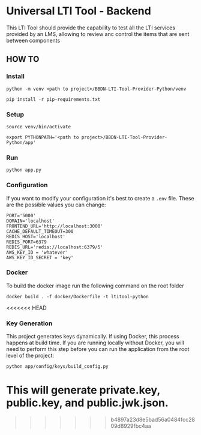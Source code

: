 # Universal LTI Tool - Backend

This LTI Tool should provide the capability to test all the LTI services provided by an LMS, allowing to review anc
control the items that are sent between components

## HOW TO

### Install

```
python -m venv <path to project>/BBDN-LTI-Tool-Provider-Python/venv

pip install -r pip-requirements.txt
```

### Setup
```
source venv/bin/activate

export PYTHONPATH='<path to project>/BBDN-LTI-Tool-Provider-Python/app'
```

### Run

```
python app.py
```

### Configuration

If you want to modify your configuration it's best to create a `.env` file. These are the possible values you can change:

```
PORT='5000'
DOMAIN='localhost'
FRONTEND_URL='http://localhost:3000'
CACHE_DEFAULT_TIMEOUT=300
REDIS_HOST='localhost'
REDIS_PORT=6379
REDIS_URL='redis://localhost:6379/5'
AWS_KEY_ID = 'whatever'
AWS_KEY_ID_SECRET = 'key'
```

### Docker

To build the docker image run the following command on the root folder

```
docker build . -f docker/Dockerfile -t ltitool-python 
```
<<<<<<< HEAD

### Key Generation

This project generates keys dynamically. If using Docker, this process happens at build time. If you are running locally without Docker, you will need to perform this step before you can run the application from the root level of the project:

```
python app/config/keys/build_config.py
```

This will generate private.key, public.key, and public.jwk.json.
=======
>>>>>>> b4897a23d8e5bad56a0484fcc2809d8929fbc4aa
